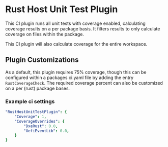 # Rust Host Unit Test Plugin

This CI plugin runs all unit tests with coverage enabled, calculating coverage results on a per package basis. It filters results to only calculate coverage on files within the package.

This CI plugin will also calculate coverage for the entire workspace.

## Plugin Customizations

As a default, this plugin requires 75% coverage, though this can be configured within a packages ci.yaml file by adding the entry `RustCoverageCheck`. The required coverage percent can also be customized on a per (rust) package bases.

### Example ci settings

``` yaml
"RustHostUnitTestPlugin": {
    "Coverage": 1,
    "CoverageOverrides": {
        "DxeRust": 0.0,
        "UefiEventLib": 0.0,
    }
}
```
